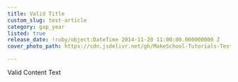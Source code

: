 ```yaml
---
title: Valid Title
custom_slug: test-article
category: gap_year
listed: true
release_date: !ruby/object:DateTime 2014-11-20 11:00:00.000000000 Z
cover_photo_path: https://cdn.jsdelivr.net/gh/MakeSchool-Tutorials-Test/News_Tests@9d08b80e1d9d3603c3b26506e81b33e69a0beb49/96a8b7b6-e7f8-4ef1-a3e8-7db11dd3dd68/cover_photo.jpeg

---
```

Valid Content Text